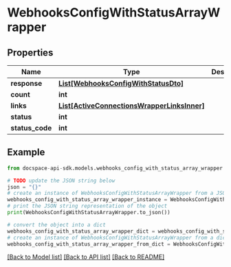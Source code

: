 # WebhooksConfigWithStatusArrayWrapper

## Properties

Name | Type | Description | Notes
------------ | ------------- | ------------- | -------------
**response** | [**List[WebhooksConfigWithStatusDto]**](WebhooksConfigWithStatusDto.md) |  | [optional] 
**count** | **int** |  | [optional] 
**links** | [**List[ActiveConnectionsWrapperLinksInner]**](ActiveConnectionsWrapperLinksInner.md) |  | [optional] 
**status** | **int** |  | [optional] 
**status_code** | **int** |  | [optional] 

## Example

```python
from docspace-api-sdk.models.webhooks_config_with_status_array_wrapper import WebhooksConfigWithStatusArrayWrapper

# TODO update the JSON string below
json = "{}"
# create an instance of WebhooksConfigWithStatusArrayWrapper from a JSON string
webhooks_config_with_status_array_wrapper_instance = WebhooksConfigWithStatusArrayWrapper.from_json(json)
# print the JSON string representation of the object
print(WebhooksConfigWithStatusArrayWrapper.to_json())

# convert the object into a dict
webhooks_config_with_status_array_wrapper_dict = webhooks_config_with_status_array_wrapper_instance.to_dict()
# create an instance of WebhooksConfigWithStatusArrayWrapper from a dict
webhooks_config_with_status_array_wrapper_from_dict = WebhooksConfigWithStatusArrayWrapper.from_dict(webhooks_config_with_status_array_wrapper_dict)
```
[[Back to Model list]](../README.md#documentation-for-models) [[Back to API list]](../README.md#documentation-for-api-endpoints) [[Back to README]](../README.md)


